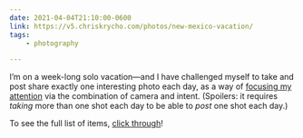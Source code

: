 ```yaml
---
date: 2021-04-04T21:10:00-0600
link: https://v5.chriskrycho.com/photos/new-mexico-vacation/
tags:
    - photography

---
```


I’m on a week-long solo vacation—and I have challenged myself to take and post share exactly one interesting photo each day, as a way of [focusing my attention][buttondown] via the combination of camera and intent. (Spoilers: it requires *taking* more than one shot each day to be able to *post* one shot each day.)

<div class='feed-only'>

To see the full list of items, [click through](https://v5.chriskrycho.com/photos/new-mexico-vacation/)!

</div>

[buttondown]: https://buttondown.email/chriskrycho/archive/7570b305-fc9b-445b-8a56-aed54a1f99cc